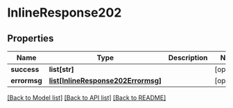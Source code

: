 # InlineResponse202

## Properties
Name | Type | Description | Notes
------------ | ------------- | ------------- | -------------
**success** | **list[str]** |  | [optional] 
**errormsg** | [**list[InlineResponse202Errormsg]**](InlineResponse202Errormsg.md) |  | [optional] 

[[Back to Model list]](../README.md#documentation-for-models) [[Back to API list]](../README.md#documentation-for-api-endpoints) [[Back to README]](../README.md)


